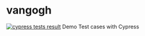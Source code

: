 # vangogh
[![cypress tests result](https://github.com/tapisky/vangogh/actions/workflows/cypress.js.yml/badge.svg?event=pull_request)](https://github.com/tapisky/vangogh/actions/workflows/cypress.js.yml/badge.svg?event=pull_request)
Demo Test cases with Cypress

